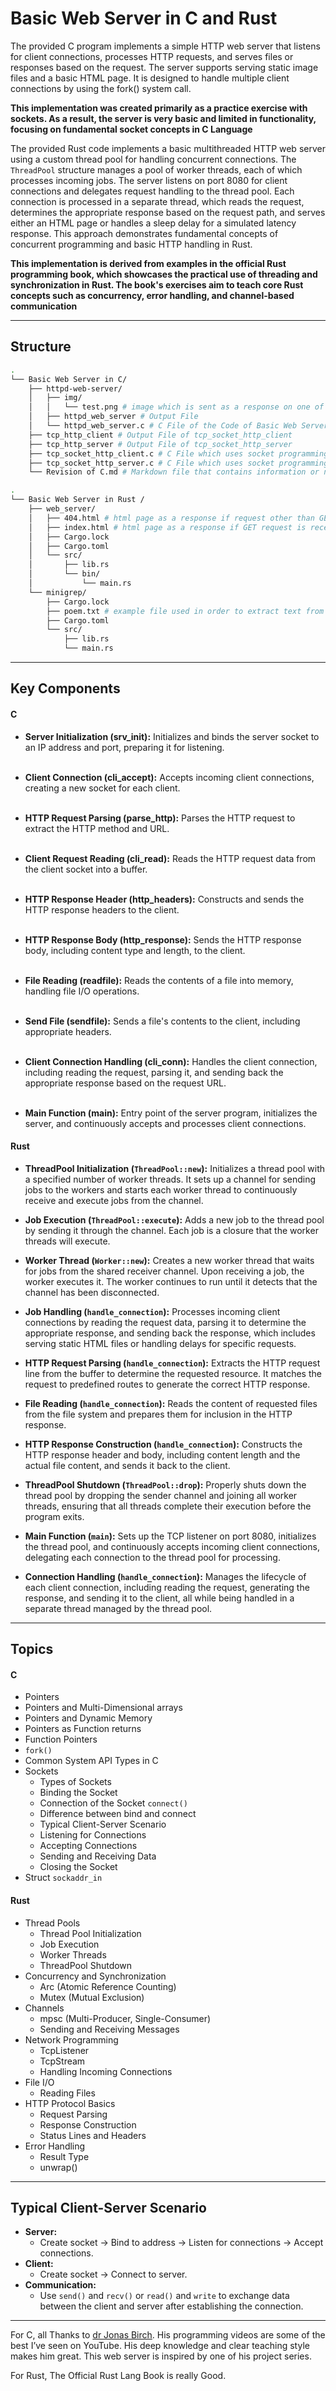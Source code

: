 # Basic Web Server in C and Rust

The provided C program implements a simple HTTP web server that listens for client connections, processes HTTP requests, and serves files or responses based on the request. The server supports serving static image files and a basic HTML page. 
It is designed to handle multiple client connections by using the fork() system call.

**This implementation was created primarily as a practice exercise with sockets. As a result, the server is very basic and limited in functionality, focusing on fundamental socket concepts in C Language**

The provided Rust code implements a basic multithreaded HTTP web server using a custom thread pool for handling concurrent connections. The `ThreadPool` structure manages a pool of worker threads, each of which processes incoming jobs. The server listens on port 8080 for client connections and delegates request handling to the thread pool. Each connection is processed in a separate thread, which reads the request, determines the appropriate response based on the request path, and serves either an HTML page or handles a sleep delay for a simulated latency response. This approach demonstrates fundamental concepts of concurrent programming and basic HTTP handling in Rust.

**This implementation is derived from examples in the official Rust programming book, which showcases the practical use of threading and synchronization in Rust. The book's exercises aim to teach core Rust concepts such as concurrency, error handling, and channel-based communication**

<hr>

## Structure

```bash
.
└── Basic Web Server in C/
    ├── httpd-web-server/
    │   ├── img/
    │   │   └── test.png # image which is sent as a response on one of the routes
    │   ├── httpd_web_server # Output File 
    │   └── httpd_web_server.c # C File of the Code of Basic Web Server
    ├── tcp_http_client # Output File of tcp_socket_http_client 
    ├── tcp_http_server # Output File of tcp_socket_http_server
    ├── tcp_socket_http_client.c # C File which uses socket programming to connect client with the server and allows the flow of request
    ├── tcp_socket_http_server.c # C File which uses socket programming to bind server with IP Address and PORT and allows the server to listen
    └── Revision of C.md # Markdown file that contains information or notes on some intermediate topics of C language.

.
└── Basic Web Server in Rust /
    ├── web_server/
    │   ├── 404.html # html page as a response if request other than GET is received
    │   ├── index.html # html page as a response if GET request is received
    │   ├── Cargo.lock 
    │   ├── Cargo.toml
    │   └── src/
    │       ├── lib.rs
    │       └── bin/
    │           └── main.rs
    └── minigrep/
        ├── Cargo.lock
        ├── poem.txt # example file used in order to extract text from it using terminal
        ├── Cargo.toml
        └── src/
            ├── lib.rs
            └── main.rs
```

<hr>

## Key Components

#### C

- **Server Initialization (srv_init):** Initializes and binds the server socket to an IP address and port, preparing it for listening.<br><br>

- **Client Connection (cli_accept):** Accepts incoming client connections, creating a new socket for each client.<br><br>

- **HTTP Request Parsing (parse_http):** Parses the HTTP request to extract the HTTP method and URL.<br><br>

- **Client Request Reading (cli_read):** Reads the HTTP request data from the client socket into a buffer.<br><br>

- **HTTP Response Header (http_headers):** Constructs and sends the HTTP response headers to the client.<br><br>

- **HTTP Response Body (http_response):** Sends the HTTP response body, including content type and length, to the client.<br><br>

- **File Reading (readfile):** Reads the contents of a file into memory, handling file I/O operations.<br><br>

- **Send File (sendfile):** Sends a file's contents to the client, including appropriate headers.<br><br>

- **Client Connection Handling (cli_conn):** Handles the client connection, including reading the request, parsing it, and sending back the appropriate response based on the request URL.<br><br>

- **Main Function (main):** Entry point of the server program, initializes the server, and continuously accepts and processes client connections.

#### Rust

* **ThreadPool Initialization (`ThreadPool::new`):** Initializes a thread pool with a specified number of worker threads. It sets up a channel for sending jobs to the workers and starts each worker thread to continuously receive and execute jobs from the channel.

* **Job Execution (`ThreadPool::execute`):** Adds a new job to the thread pool by sending it through the channel. Each job is a closure that the worker threads will execute.

* **Worker Thread (`Worker::new`):** Creates a new worker thread that waits for jobs from the shared receiver channel. Upon receiving a job, the worker executes it. The worker continues to run until it detects that the channel has been disconnected.

* **Job Handling (`handle_connection`):** Processes incoming client connections by reading the request data, parsing it to determine the appropriate response, and sending back the response, which includes serving static HTML files or handling delays for specific requests.

* **HTTP Request Parsing (`handle_connection`):** Extracts the HTTP request line from the buffer to determine the requested resource. It matches the request to predefined routes to generate the correct HTTP response.

* **File Reading (`handle_connection`):** Reads the content of requested files from the file system and prepares them for inclusion in the HTTP response.

* **HTTP Response Construction (`handle_connection`):** Constructs the HTTP response header and body, including content length and the actual file content, and sends it back to the client.

* **ThreadPool Shutdown (`ThreadPool::drop`):** Properly shuts down the thread pool by dropping the sender channel and joining all worker threads, ensuring that all threads complete their execution before the program exits.

* **Main Function (`main`):** Sets up the TCP listener on port 8080, initializes the thread pool, and continuously accepts incoming client connections, delegating each connection to the thread pool for processing.

* **Connection Handling (`handle_connection`):** Manages the lifecycle of each client connection, including reading the request, generating the response, and sending it to the client, all while being handled in a separate thread managed by the thread pool.

<hr>

## Topics

#### C

* Pointers
* Pointers and Multi-Dimensional arrays
* Pointers and Dynamic Memory
* Pointers as Function returns
* Function Pointers
* `fork()`
* Common System API Types in C
* Sockets
  * Types of Sockets
  * Binding the Socket
  * Connection of the Socket `connect()`
  * Difference between bind and connect
  * Typical Client-Server Scenario
  * Listening for Connections
  * Accepting Connections
  * Sending and Receiving Data
  * Closing the Socket
* Struct `sockaddr_in`

#### Rust

* Thread Pools
  * Thread Pool Initialization
  * Job Execution
  * Worker Threads
  * ThreadPool Shutdown
* Concurrency and Synchronization
  * Arc (Atomic Reference Counting)
  * Mutex (Mutual Exclusion)
* Channels
  * mpsc (Multi-Producer, Single-Consumer)
  * Sending and Receiving Messages
* Network Programming
  * TcpListener
  * TcpStream
  * Handling Incoming Connections
* File I/O
  * Reading Files
* HTTP Protocol Basics
  * Request Parsing
  * Response Construction
  * Status Lines and Headers
* Error Handling
  * Result Type
  * unwrap()

<hr>

## Typical Client-Server Scenario

* **Server:**
  * Create socket → Bind to address → Listen for connections → Accept connections.
* **Client:**
  * Create socket → Connect to server.
* **Communication:**
  * Use `send()` and `recv()` or `read()` and `write` to exchange data between the client and server after establishing the connection.

<hr>

 For C, all Thanks to <a href="https://www.youtube.com/@dr-Jonas-Birch">dr Jonas Birch</a>. His programming videos are some of the best I’ve seen on YouTube. His deep knowledge and clear teaching style makes him great. This web server is inspired by one of his project series. 

For Rust, The Official Rust Lang Book is really Good. 


